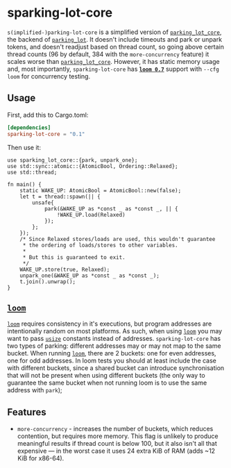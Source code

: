 # sparking-lot-core

`s(implified-)parking-lot-core` is a simplified version of [`parking_lot_core`],
the backend of [`parking_lot`]. It doesn't include timeouts and park or unpark
tokens, and doesn't readjust based on thread count, so going above certain thread
counts (96 by default, 384 with the `more-concurrency` feature) it scales worse
than [`parking_lot_core`]. However, it has static memory usage and, most importantly, `sparking-lot-core` has **[`loom 0.7`]** support with `--cfg loom` for concurrency
testing.

## Usage

First, add this to Cargo.toml:

```toml
[dependencies]
sparking-lot-core = "0.1"
```

Then use it:

```rust,no_run
use sparking_lot_core::{park, unpark_one};
use std::sync::atomic::{AtomicBool, Ordering::Relaxed};
use std::thread;

fn main() {
    static WAKE_UP: AtomicBool = AtomicBool::new(false);
    let t = thread::spawn(|| {
        unsafe{
            park(&WAKE_UP as *const _ as *const _, || {
                !WAKE_UP.load(Relaxed)
            });
        };
    });
    /* Since Relaxed stores/loads are used, this wouldn't guarantee
     * the ordering of loads/stores to other variables.
     * 
     * But this is guaranteed to exit.
     */
    WAKE_UP.store(true, Relaxed);
    unpark_one(&WAKE_UP as *const _ as *const _);
    t.join().unwrap();
}
```

## [`loom`]

[`loom`] requires consistency in it's executions, but program addresses are intentionally
random on most platforms. As such, when using [`loom`] you may want to pass [`usize`](https://doc.rust-lang.org/std/primitive.usize.html)
constants instead of addresses. `sparking-lot-core` has two types of parking: different
addresses may or may not map to the same bucket. When running [`loom`], there are 2 buckets:
one for even addresses, one for odd addresses. In loom tests you should at least include the
case with different buckets, since a shared bucket can introduce synchronisation that will
not be present when using different buckets (the only way to guarantee the same bucket when
not running loom is to use the same address with `park`);

## Features

- `more-concurrency` - increases the number of buckets, which reduces contention, but requires
more memory. This flag is unlikely to produce meaningful results if thread count is below 100,
but it also isn't all that expensive &mdash; in the worst case it uses 24 extra KiB of RAM
(adds ~12 KiB for x86-64).

[`parking_lot_core`]: https://crates.io/crates/parking_lot_core
[`parking_lot`]: https://crates.io/crates/parking_lot
[`loom 0.7`]: https://crates.io/crates/loom/0.7.0
[`loom`]: https://crates.io/crates/loom/0.7.0